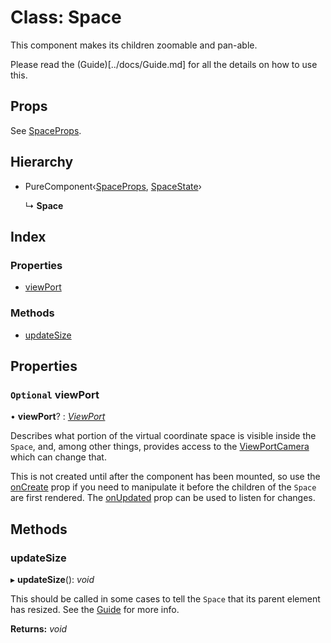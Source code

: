 # Class: Space

This component makes its children zoomable and pan-able.

Please read the (Guide)[../docs/Guide.md] for all the details on how to use
this.

## Props

See [SpaceProps](../interfaces/spaceprops.md).

## Hierarchy

- PureComponent‹[SpaceProps](../interfaces/spaceprops.md), [SpaceState](../interfaces/spacestate.md)›

  ↳ **Space**

## Index

### Properties

- [viewPort](space.md#optional-viewport)

### Methods

- [updateSize](space.md#updatesize)

## Properties

### `Optional` viewPort

• **viewPort**? : _[ViewPort](viewport.md)_

Describes what portion of the virtual coordinate space is visible inside
the `Space`, and, among other things, provides access to the
[ViewPortCamera](viewportcamera.md) which can change that.

This is not created until after the component has been mounted, so use the
[onCreate](../interfaces/spaceprops.md#optional-oncreate) prop if you need to manipulate it before the children of the
`Space` are first rendered. The [onUpdated](../interfaces/spaceprops.md#optional-onupdated) prop can be used to listen
for changes.

## Methods

### updateSize

▸ **updateSize**(): _void_

This should be called in some cases to tell the `Space` that its parent
element has resized. See the [Guide](../../Guide.md) for more info.

**Returns:** _void_
